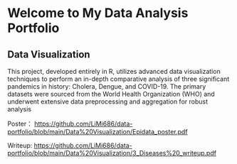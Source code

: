 <h1>Welcome to My Data Analysis Portfolio</h1>

## Data Visualization 
This project, developed entirely in R, utilizes advanced data visualization techniques to perform an in-depth comparative analysis of three significant pandemics in history: Cholera, Dengue, and COVID-19. The primary datasets were sourced from the World Health Organization (WHO) and underwent extensive data preprocessing and aggregation for robust analysis

Poster： https://github.com/LiMi686/data-portfolio/blob/main/Data%20Visualization/Epidata_poster.pdf

Writeup: https://github.com/LiMi686/data-portfolio/blob/main/Data%20Visualization/3_Diseases%20_writeup.pdf 

